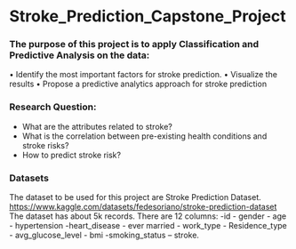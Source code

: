 # Stroke_Prediction_Capstone_Project

### The purpose of this project is to apply Classification and Predictive Analysis on the data:
•	Identify the most important factors for stroke prediction.
•	Visualize the results 
•	Propose a predictive analytics approach for stroke prediction

### Research Question:
-	What are the attributes related to stroke?
-	What is the correlation between pre-existing health conditions and stroke risks?
-	How to predict stroke risk?


### Datasets 
The dataset to be used for this project are Stroke Prediction Dataset. 
https://www.kaggle.com/datasets/fedesoriano/stroke-prediction-dataset
The dataset has about 5k records. There are 12 columns: -id - gender - age - hypertension -heart_disease - ever married - work_type - Residence_type - avg_glucose_level - bmi -smoking_status – stroke.

